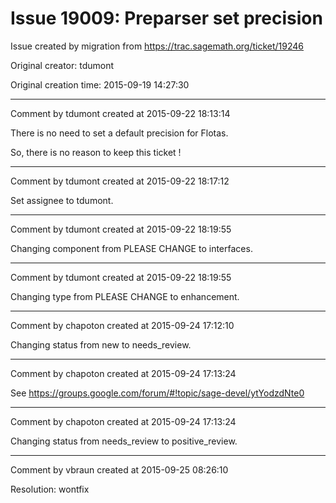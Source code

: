 # Issue 19009: Preparser set precision

Issue created by migration from https://trac.sagemath.org/ticket/19246

Original creator: tdumont

Original creation time: 2015-09-19 14:27:30




---

Comment by tdumont created at 2015-09-22 18:13:14

There is no need to set a default precision for Flotas.

So, there is no reason to keep this ticket !


---

Comment by tdumont created at 2015-09-22 18:17:12

Set assignee to tdumont.


---

Comment by tdumont created at 2015-09-22 18:19:55

Changing component from PLEASE CHANGE to interfaces.


---

Comment by tdumont created at 2015-09-22 18:19:55

Changing type from PLEASE CHANGE to enhancement.


---

Comment by chapoton created at 2015-09-24 17:12:10

Changing status from new to needs_review.


---

Comment by chapoton created at 2015-09-24 17:13:24

See https://groups.google.com/forum/#!topic/sage-devel/ytYodzdNte0


---

Comment by chapoton created at 2015-09-24 17:13:24

Changing status from needs_review to positive_review.


---

Comment by vbraun created at 2015-09-25 08:26:10

Resolution: wontfix
